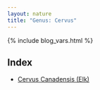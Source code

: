 ```yaml
---
layout: nature
title: "Genus: Cervus"
---
```


{% include blog_vars.html %}

## Index
* [Cervus Canadensis (Elk)]({{site.url}}/nature/animalia/chordata/mammalia/artiodactyla/cervidae/cervus/cervus_canadensis.html)


